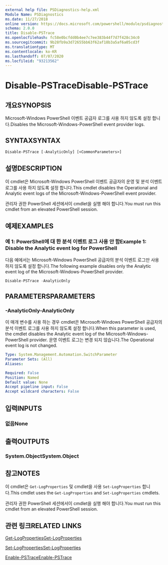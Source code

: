 ```yaml
---
external help file: PSDiagnostics-help.xml
Module Name: PSDiagnostics
ms.date: 11/27/2018
online version: https://docs.microsoft.com/powershell/module/psdiagnostics/disable-pstrace?view=powershell-5.1&WT.mc_id=ps-gethelp
schema: 2.0.0
title: Disable-PSTrace
ms.openlocfilehash: fc58e0bcfdd0b4ee7c7ee383b44f7d7f428c34c0
ms.sourcegitcommit: 9b28fb9a3d72655bb63f62af18b3a5af6a05cd3f
ms.translationtype: MT
ms.contentlocale: ko-KR
ms.lasthandoff: 07/07/2020
ms.locfileid: "93213562"
---
```

# <span data-ttu-id="ee65d-102">Disable-PSTrace</span><span class="sxs-lookup"><span data-stu-id="ee65d-102">Disable-PSTrace</span></span>

## <span data-ttu-id="ee65d-103">개요</span><span class="sxs-lookup"><span data-stu-id="ee65d-103">SYNOPSIS</span></span>
<span data-ttu-id="ee65d-104">Microsoft-Windows PowerShell 이벤트 공급자 로그를 사용 하지 않도록 설정 합니다.</span><span class="sxs-lookup"><span data-stu-id="ee65d-104">Disables the Microsoft-Windows-PowerShell event provider logs.</span></span>

## <span data-ttu-id="ee65d-105">SYNTAX</span><span class="sxs-lookup"><span data-stu-id="ee65d-105">SYNTAX</span></span>

```
Disable-PSTrace [-AnalyticOnly] [<CommonParameters>]
```

## <span data-ttu-id="ee65d-106">설명</span><span class="sxs-lookup"><span data-stu-id="ee65d-106">DESCRIPTION</span></span>

<span data-ttu-id="ee65d-107">이 cmdlet은 Microsoft-Windows PowerShell 이벤트 공급자의 운영 및 분석 이벤트 로그를 사용 하지 않도록 설정 합니다.</span><span class="sxs-lookup"><span data-stu-id="ee65d-107">This cmdlet disables the Operational and Analytic event logs of the Microsoft-Windows-PowerShell event provider.</span></span>

<span data-ttu-id="ee65d-108">관리자 권한 PowerShell 세션에서이 cmdlet을 실행 해야 합니다.</span><span class="sxs-lookup"><span data-stu-id="ee65d-108">You must run this cmdlet from an elevated PowerShell session.</span></span>

## <span data-ttu-id="ee65d-109">예제</span><span class="sxs-lookup"><span data-stu-id="ee65d-109">EXAMPLES</span></span>

### <span data-ttu-id="ee65d-110">예 1: PowerShell에 대 한 분석 이벤트 로그 사용 안 함</span><span class="sxs-lookup"><span data-stu-id="ee65d-110">Example 1: Disable the Analytic event log for PowerShell</span></span>

<span data-ttu-id="ee65d-111">다음 예에서는 Microsoft-Windows PowerShell 공급자의 분석 이벤트 로그만 사용 하지 않도록 설정 합니다.</span><span class="sxs-lookup"><span data-stu-id="ee65d-111">The following example disables only the Analytic event log of the Microsoft-Windows-PowerShell provider.</span></span>

```powershell
Disable-PSTrace -AnalyticOnly
```

## <span data-ttu-id="ee65d-112">PARAMETERS</span><span class="sxs-lookup"><span data-stu-id="ee65d-112">PARAMETERS</span></span>

### <span data-ttu-id="ee65d-113">-AnalyticOnly</span><span class="sxs-lookup"><span data-stu-id="ee65d-113">-AnalyticOnly</span></span>

<span data-ttu-id="ee65d-114">이 매개 변수를 사용 하는 경우 cmdlet은 Microsoft-Windows PowerShell 공급자의 분석 이벤트 로그를 사용 하지 않도록 설정 합니다.</span><span class="sxs-lookup"><span data-stu-id="ee65d-114">When this parameter is used, the cmdlet disables the Analytic event log of the Microsoft-Windows-PowerShell provider.</span></span> <span data-ttu-id="ee65d-115">운영 이벤트 로그는 변경 되지 않습니다.</span><span class="sxs-lookup"><span data-stu-id="ee65d-115">The Operational event log is not changed.</span></span>

```yaml
Type: System.Management.Automation.SwitchParameter
Parameter Sets: (All)
Aliases:

Required: False
Position: Named
Default value: None
Accept pipeline input: False
Accept wildcard characters: False
```

## <span data-ttu-id="ee65d-116">입력</span><span class="sxs-lookup"><span data-stu-id="ee65d-116">INPUTS</span></span>

### <span data-ttu-id="ee65d-117">없음</span><span class="sxs-lookup"><span data-stu-id="ee65d-117">None</span></span>

## <span data-ttu-id="ee65d-118">출력</span><span class="sxs-lookup"><span data-stu-id="ee65d-118">OUTPUTS</span></span>

### <span data-ttu-id="ee65d-119">System.Object</span><span class="sxs-lookup"><span data-stu-id="ee65d-119">System.Object</span></span>

## <span data-ttu-id="ee65d-120">참고</span><span class="sxs-lookup"><span data-stu-id="ee65d-120">NOTES</span></span>

<span data-ttu-id="ee65d-121">이 cmdlet은 `Get-LogProperties` 및 cmdlet을 사용 `Set-LogProperties` 합니다.</span><span class="sxs-lookup"><span data-stu-id="ee65d-121">This cmdlet uses the `Get-LogProperties` and `Set-LogProperties` cmdlets.</span></span>

<span data-ttu-id="ee65d-122">관리자 권한 PowerShell 세션에서이 cmdlet을 실행 해야 합니다.</span><span class="sxs-lookup"><span data-stu-id="ee65d-122">You must run this cmdlet from an elevated PowerShell session.</span></span>

## <span data-ttu-id="ee65d-123">관련 링크</span><span class="sxs-lookup"><span data-stu-id="ee65d-123">RELATED LINKS</span></span>

[<span data-ttu-id="ee65d-124">Get-LogProperties</span><span class="sxs-lookup"><span data-stu-id="ee65d-124">Get-LogProperties</span></span>](Get-LogProperties.md)

[<span data-ttu-id="ee65d-125">Set-LogProperties</span><span class="sxs-lookup"><span data-stu-id="ee65d-125">Set-LogProperties</span></span>](Set-LogProperties.md)

[<span data-ttu-id="ee65d-126">Enable-PSTrace</span><span class="sxs-lookup"><span data-stu-id="ee65d-126">Enable-PSTrace</span></span>](Enable-PSTrace.md)
